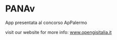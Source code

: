 # PANAv
App presentata al concorso ApPalermo

visit our website for more info: www.opengisitalia.it
